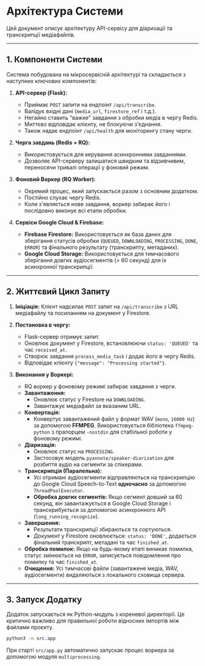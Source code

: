 # Архітектура Системи

Цей документ описує архітектуру API-сервісу для діаризації та транскрипції медіафайлів.

---

## 1. Компоненти Системи

Система побудована на мікросервісній архітектурі та складається з наступних ключових компонентів:

1.  **API-сервер (Flask):**
    -   Приймає `POST` запити на ендпоінт `/api/transcribe`.
    -   Валідує вхідні дані (`media_url`, `firestore_ref` і т.д.).
    -   Негайно ставить "важке" завдання з обробки медіа в чергу Redis.
    -   Миттєво відповідає клієнту, не блокуючи з'єднання.
    -   Також надає ендпоінт `/api/health` для моніторингу стану черги.

2.  **Черга завдань (Redis + RQ):**
    -   Використовується для керування асинхронними завданнями.
    -   Дозволяє API-серверу залишатися швидким та відзивчивим, переносячи тривалі операції у фоновий режим.

3.  **Фоновий Воркер (RQ Worker):**
    -   Окремий процес, який запускається разом з основним додатком.
    -   Постійно слухає чергу Redis.
    -   Коли з'являється нове завдання, воркер забирає його і послідовно виконує всі етапи обробки.

4.  **Сервіси Google Cloud & Firebase:**
    -   **Firebase Firestore:** Використовується як база даних для зберігання статусів обробки (`QUEUED`, `DOWNLOADING`, `PROCESSING`, `DONE`, `ERROR`) та фінального результату (транскрипту, метаданих).
    -   **Google Cloud Storage:** Використовується для тимчасового зберігання довгих аудіосегментів (> 60 секунд) для їх асинхронної транскрипції.

---

## 2. Життєвий Цикл Запиту

1.  **Ініціація:** Клієнт надсилає `POST` запит на `/api/transcribe` з URL медіафайлу та посиланням на документ у Firestore.

2.  **Постановка в чергу:**
    -   Flask-сервер отримує запит.
    -   Оновлює документ у Firestore, встановлюючи `status: 'QUEUED'` та час `received_at`.
    -   Створює завдання `process_media_task` і додає його в чергу Redis.
    -   Відповідає клієнту `{"message": "Processing started"}`.

3.  **Виконання у Воркері:**
    -   RQ воркер у фоновому режимі забирає завдання з черги.
    -   **Завантаження:**
        -   Оновлює статус у Firestore на `DOWNLOADING`.
        -   Завантажує медіафайл за вказаним URL.
    -   **Конвертація:**
        -   Конвертує завантажений файл у формат WAV (`mono`, `16000 Hz`) за допомогою **FFMPEG**. Використовується бібліотека `ffmpeg-python` з прапорцем `-nostdin` для стабільної роботи у фоновому режимі.
    -   **Діаризація:**
        -   Оновлює статус на `PROCESSING`.
        -   Застосовує модель `pyannote/speaker-diarization` для розбиття аудіо на сегменти за спікерами.
    -   **Транскрипція (Паралельна):**
        -   Усі отримані аудіосегменти відправляються на транскрипцію до Google Cloud Speech-to-Text **одночасно** за допомогою `ThreadPoolExecutor`.
        -   **Обробка довгих сегментів:** Якщо сегмент довший за 60 секунд, він завантажується в Google Cloud Storage і транскрибується за допомогою асинхронного API (`long_running_recognize`).
    -   **Завершення:**
        -   Результати транскрипції збираються та сортуються.
        -   Документ у Firestore оновлюється: `status: 'DONE'`, додається фінальний транскрипт, метадані та час `finished_at`.
    -   **Обробка помилок:** Якщо на будь-якому етапі виникає помилка, статус змінюється на `ERROR`, записується повідомлення про помилку та час `finished_at`.
    -   **Очищення:** Усі тимчасові файли (завантажене медіа, WAV, аудіосегменти) видаляються з локального сховища сервера.

---

## 3. Запуск Додатку

Додаток запускається як Python-модуль з кореневої директорії. Це критично важливо для правильної роботи відносних імпортів між файлами проєкту.

```bash
python3 -m src.app
```

При старті `src/app.py` автоматично запускає процес воркера за допомогою модуля `multiprocessing`.

